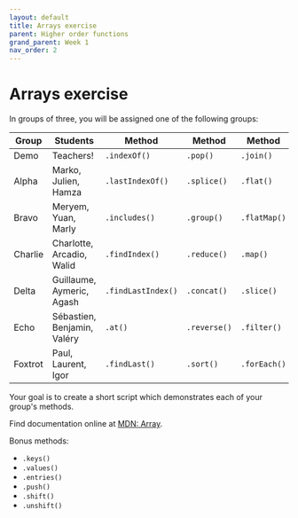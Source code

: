 ```yaml
---
layout: default
title: Arrays exercise
parent: Higher order functions
grand_parent: Week 1
nav_order: 2
---
```


# Arrays exercise

In groups of three, you will be assigned one of the following groups:

| Group   | Students                    | Method             | Method       | Method       |
| ------- | --------------------------- | ------------------ | ------------ | ------------ |
| Demo    | Teachers!                   | `.indexOf()`       | `.pop()`     | `.join()`    |
| Alpha   | Marko, Julien, Hamza        | `.lastIndexOf()`   | `.splice()`  | `.flat()`    |
| Bravo   | Meryem, Yuan, Marly         | `.includes()`      | `.group()`   | `.flatMap()` |
| Charlie | Charlotte, Arcadio, Walid   | `.findIndex()`     | `.reduce()`  | `.map()`     |
| Delta   | Guillaume, Aymeric, Agash   | `.findLastIndex()` | `.concat()`  | `.slice()`   |
| Echo    | Sébastien, Benjamin, Valéry | `.at()`            | `.reverse()` | `.filter()`  |
| Foxtrot | Paul, Laurent, Igor         | `.findLast()`      | `.sort()`    | `.forEach()` |

Your goal is to create a short script which demonstrates each of your group's methods.

Find documentation online at [MDN: Array](https://developer.mozilla.org/en-US/docs/Web/JavaScript/Reference/Global_Objects/Array).

Bonus methods:

- `.keys()`
- `.values()`
- `.entries()`
- `.push()`
- `.shift()`
- `.unshift()`

